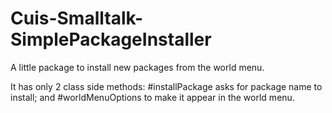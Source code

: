 # Cuis-Smalltalk-SimplePackageInstaller
A little package to install new packages from the world menu.

It has only 2 class side methods: #installPackage asks for package name to install; and #worldMenuOptions to make it appear in the world menu.
